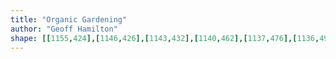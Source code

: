 ```yaml
---
title: "Organic Gardening"
author: "Geoff Hamilton"
shape: [[1155,424],[1146,426],[1143,432],[1140,462],[1137,476],[1136,498],[1133,516],[1133,532],[1128,561],[1128,573],[1126,579],[1124,610],[1121,619],[1120,649],[1118,654],[1116,674],[1117,683],[1114,708],[1113,758],[1111,769],[1111,786],[1107,835],[1104,854],[1104,870],[1101,892],[1099,959],[1097,970],[1097,987],[1092,1041],[1091,1071],[1089,1081],[1088,1111],[1086,1120],[1086,1131],[1083,1148],[1083,1165],[1080,1180],[1077,1223],[1075,1232],[1075,1252],[1073,1264],[1073,1279],[1071,1287],[1071,1305],[1068,1324],[1067,1349],[1060,1416],[1054,1503],[1052,1510],[1048,1577],[1044,1603],[1044,1616],[1042,1624],[1041,1648],[1039,1657],[1040,1686],[1041,1688],[1047,1691],[1100,1688],[1108,1686],[1111,1682],[1112,1670],[1116,1659],[1115,1648],[1118,1631],[1119,1602],[1121,1595],[1122,1574],[1125,1559],[1132,1463],[1134,1457],[1139,1390],[1144,1353],[1147,1302],[1155,1233],[1159,1171],[1163,1147],[1168,1072],[1173,1038],[1175,999],[1182,943],[1183,914],[1188,875],[1188,865],[1190,857],[1194,794],[1200,747],[1204,680],[1208,654],[1207,647],[1211,626],[1213,569],[1217,542],[1216,533],[1219,526],[1220,518],[1220,493],[1226,454],[1226,433],[1224,430],[1216,427],[1176,426],[1159,424]]
---
```

